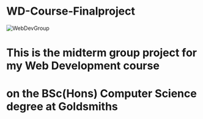 # WD-Course-Finalproject
![WebDevGroup](https://user-images.githubusercontent.com/26929215/228536251-0a33658f-3b7b-4d26-939c-488b86f85efb.jpg)
# This is the midterm group project for my Web Development course 
# on the BSc(Hons) Computer Science degree at Goldsmiths
